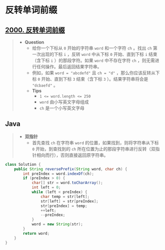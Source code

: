 # 反转单词前缀

## [2000. 反转单词前缀](https://leetcode.cn/problems/reverse-prefix-of-word/)

> - **Question**
>   - 给你一个下标从 `0` 开始的字符串 `word` 和一个字符 `ch` 。找出 `ch` 第一次出现的下标 `i` ，反转 `word` 中从下标 `0` 开始、直到下标 `i` 结束（含下标 `i` ）的那段字符。如果 `word` 中不存在字符 `ch` ，则无需进行任何操作。最后返回结果字符串。
>   - 例如，如果 `word = "abcdefd"` 且 `ch = "d"` ，那么你应该反转从下标 `0` 开始、直到下标 `3` 结束（含下标 `3` ）。结果字符串将会是 `"dcbaefd"` 。
>   - **Tips**
>     - `1 <= word.length <= 250`
>     - `word` 由小写英文字母组成
>     - `ch` 是一个小写英文字母

## Java

> - **双指针**
>   - 首先查找 `ch` 在字符串 `word` 的位置，如果找到，则将字符串从下标 `0` 开始，到查找到的 `ch` 所在位置为止的那段字符串进行反转（双指针相向而行），否则直接返回原字符串。

```java
class Solution {
    public String reversePrefix(String word, char ch) {
        int preIndex = word.indexOf(ch);
        if (preIndex > 0) {
            char[] str = word.toCharArray();
            int left = 0;
            while (left < preIndex) {
                char temp = str[left];
                str[left] = str[preIndex];
                str[preIndex] = temp;
                ++left;
                --preIndex;
            }
            word = new String(str);
        }
        return word;
    }
}
```
